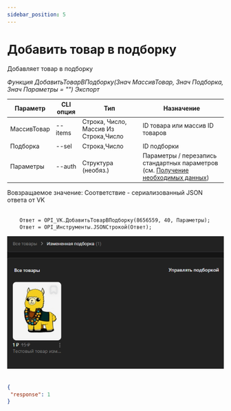 ```yaml
---
sidebar_position: 5
---
```


# Добавить товар в подборку
Добавляет товар в подборку

*Функция ДобавитьТоварВПодборку(Знач МассивТовар, Знач Подборка, Знач Параметры = "") Экспорт*

  | Параметр | CLI опция | Тип | Назначение |
  |-|-|-|-|
  | МассивТовар | --items | Строка, Число, Массив Из Строка,Число | ID товара или массив ID товаров |
  | Подборка | --sel | Строка,Число | ID подборки |
  | Параметры | --auth | Структура (необяз.) | Параметры / перезапись стандартных параметров (см. [Получение необходимых данных](../)) |
  
  Вовзращаемое значение: Соответствие - сериализованный JSON ответа от VK

```bsl title="Пример кода"
	
    Ответ = OPI_VK.ДобавитьТоварВПодборку(8656559, 40, Параметры);       
    Ответ = OPI_Инструменты.JSONСтрокой(Ответ);

```

![Результат](img/3.png)

```json title="Результат"

{
 "response": 1
}

```

